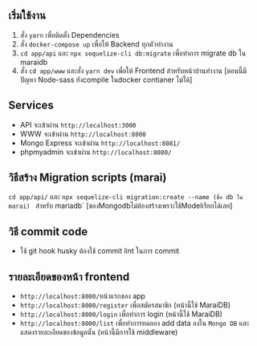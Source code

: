 ## เริ่มใช้งาน

1) สั่ง `yarn` เพื่อติดตั้ง Dependencies
2) สั่ง `docker-compose up` เพื่อให้ Backend ทุกตัวทำงาน
3) `cd app/api` และ `npx sequelize-cli db:migrate` เพื่อทำการ migrate db ใน maraidb 
3) สั่ง `cd app/www` และสั่ง `yarn dev` เพื่อให้ Frontend สำหรับหน้าบ้านทำงาน [ตอนนี้มีปัญหา Node-sass ยังcompile ในdocker contianer ไม่ได้]

## Services

- API จะเข้าผ่าน `http://localhost:3000`
- WWW จะเข้าผ่าน `http://localhost:8000`
- Mongo Express จะเข้าผ่าน `http://localhost:8081/`
- phpmyadmin จะเข้าผ่าน `http://localhost:8080/`


## วิธีสร้าง Migration scripts (marai)
`cd app/api/` และ
`npx sequelize-cli migration:create --name (ชื่อ db ใน marai) ` สำหรับ mariadb`
[ของMongodbไม่ต้องสร้างเพราะใช้Modelเรียกได้เลย]

## วิธี commit code 
- ใช้ git hook husky ต้องใช้ commit lint ในการ commit

## รายละเอียดของหน้า frontend
- `http://localhost:8000/`หน้าแรกของ app
- `http://localhost:8000/register` เพื่อสมัครสมาขิก (หน้านี้ใช้ MaraiDB)
- `http://localhost:8000/login` เพื่อทำการ login  (หน้านี้ใช้ MaraiDB)
- `http://localhost:8000/list` เพื่อทำการทดลอง add data ลงใน `Mongo DB` และแสดงรายละเอียดของข้อมูลนั้น (หน้านี้มีการใช้ middleware)